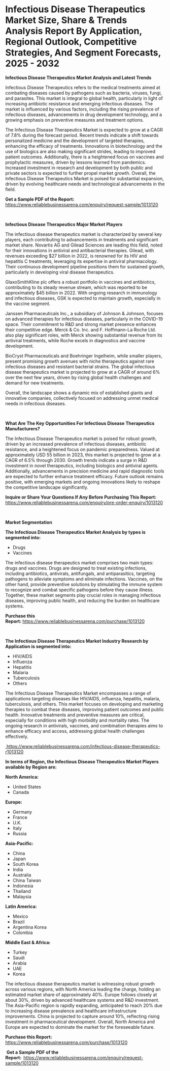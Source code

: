 <p><h1>Infectious Disease Therapeutics Market Size, Share & Trends Analysis Report By Application, Regional Outlook, Competitive Strategies, And Segment Forecasts, 2025 - 2032</h1></p><p><strong>Infectious Disease Therapeutics Market Analysis and Latest Trends</strong></p>
<p><p>Infectious Disease Therapeutics refers to the medical treatments aimed at combating diseases caused by pathogens such as bacteria, viruses, fungi, and parasites. This market is integral to global health, particularly in light of increasing antibiotic resistance and emerging infectious diseases. The market is influenced by various factors, including the rising prevalence of infectious diseases, advancements in drug development technology, and a growing emphasis on preventive measures and treatment options.</p><p>The Infectious Disease Therapeutics Market is expected to grow at a CAGR of 7.8% during the forecast period. Recent trends indicate a shift towards personalized medicine and the development of targeted therapies, enhancing the efficacy of treatments. Innovations in biotechnology and the use of biologics are also making significant strides, leading to improved patient outcomes. Additionally, there is a heightened focus on vaccines and prophylactic measures, driven by lessons learned from pandemics. Increased investment in research and development by both public and private sectors is expected to further propel market growth. Overall, the Infectious Disease Therapeutics Market is poised for substantial expansion, driven by evolving healthcare needs and technological advancements in the field.</p></p>
<p><strong>Get a Sample PDF of the Report:&nbsp;</strong> <a href="https://www.reliablebusinessarena.com/enquiry/request-sample/1013120?utm_campaign=2137&utm_medium=2&utm_source=Github&utm_content=ia&utm_term=16042025&utm_id=infectious-disease-therapeutics">https://www.reliablebusinessarena.com/enquiry/request-sample/1013120</a></p>
<p>&nbsp;</p>
<p><strong>Infectious Disease Therapeutics Major Market Players</strong></p>
<p><p>The infectious disease therapeutics market is characterized by several key players, each contributing to advancements in treatments and significant market share. Novartis AG and Gilead Sciences are leading this field, noted for their innovations in antiviral and antibacterial therapies. Gilead, with revenues exceeding $27 billion in 2022, is renowned for its HIV and hepatitis C treatments, leveraging its expertise in antiviral pharmacology. Their continuous development pipeline positions them for sustained growth, particularly in developing viral disease therapeutics.</p><p>GlaxoSmithKline plc offers a robust portfolio in vaccines and antibiotics, contributing to its steady revenue stream, which was reported to be approximately $45 billion in 2022. With ongoing research in immunology and infectious diseases, GSK is expected to maintain growth, especially in the vaccine segment.</p><p>Janssen Pharmaceuticals Inc., a subsidiary of Johnson & Johnson, focuses on advanced therapies for infectious diseases, particularly in the COVID-19 space. Their commitment to R&D and strong market presence enhances their competitive edge. Merck & Co. Inc. and F. Hoffmann-La Roche Ltd. also play significant roles, with Merck showing substantial revenue from its antiviral treatments, while Roche excels in diagnostics and vaccine development.</p><p>BioCryst Pharmaceuticals and Boehringer Ingelheim, while smaller players, present promising growth avenues with niche therapeutics against rare infectious diseases and resistant bacterial strains. The global infectious disease therapeutics market is projected to grow at a CAGR of around 6% over the next few years, driven by rising global health challenges and demand for new treatments. </p><p>Overall, the landscape shows a dynamic mix of established giants and innovative companies, collectively focused on addressing unmet medical needs in infectious diseases.</p></p>
<p>&nbsp;</p>
<p><strong>What Are The Key Opportunities For Infectious Disease Therapeutics Manufacturers?</strong></p>
<p><p>The Infectious Disease Therapeutics market is poised for robust growth, driven by an increased prevalence of infectious diseases, antibiotic resistance, and a heightened focus on pandemic preparedness. Valued at approximately USD 55 billion in 2023, this market is projected to grow at a CAGR of 6.5% through 2030. Growth trends indicate a surge in R&D investment in novel therapeutics, including biologics and antiviral agents. Additionally, advancements in precision medicine and rapid diagnostic tools are expected to further enhance treatment efficacy. Future outlook remains positive, with emerging markets and ongoing innovations likely to reshape the competitive landscape significantly.</p></p>
<p><strong>Inquire or Share Your Questions If Any Before Purchasing This Report:</strong> <a href="https://www.reliablebusinessarena.com/enquiry/pre-order-enquiry/1013120?utm_campaign=2137&utm_medium=2&utm_source=Github&utm_content=ia&utm_term=16042025&utm_id=infectious-disease-therapeutics">https://www.reliablebusinessarena.com/enquiry/pre-order-enquiry/1013120</a></p>
<p>&nbsp;</p>
<p><strong>Market Segmentation</strong></p>
<p><strong>The Infectious Disease Therapeutics Market Analysis by types is segmented into:</strong></p>
<p><ul><li>Drugs</li><li>Vaccines</li></ul></p>
<p><p>The infectious disease therapeutics market comprises two main types: drugs and vaccines. Drugs are designed to treat existing infections, including antibiotics, antivirals, antifungals, and antiparasitics, targeting pathogens to alleviate symptoms and eliminate infections. Vaccines, on the other hand, provide preventive solutions by stimulating the immune system to recognize and combat specific pathogens before they cause illness. Together, these market segments play crucial roles in managing infectious diseases, improving public health, and reducing the burden on healthcare systems.</p></p>
<p><strong>Purchase this Report:&nbsp;</strong><a href="https://www.reliablebusinessarena.com/purchase/1013120?utm_campaign=2137&utm_medium=2&utm_source=Github&utm_content=ia&utm_term=16042025&utm_id=infectious-disease-therapeutics">https://www.reliablebusinessarena.com/purchase/1013120</a></p>
<p>&nbsp;</p>
<p><strong>The Infectious Disease Therapeutics Market Industry Research by Application is segmented into:</strong></p>
<p><ul><li>HIV/AIDS</li><li>Influenza</li><li>Hepatitis</li><li>Malaria</li><li>Tuberculosis</li><li>Others</li></ul></p>
<p><p>The Infectious Disease Therapeutics Market encompasses a range of applications targeting diseases like HIV/AIDS, influenza, hepatitis, malaria, tuberculosis, and others. This market focuses on developing and marketing therapies to combat these diseases, improving patient outcomes and public health. Innovative treatments and preventive measures are critical, especially for conditions with high morbidity and mortality rates. The ongoing research in antivirals, vaccines, and combination therapies aims to enhance efficacy and access, addressing global health challenges effectively.</p></p>
<p><a href="https://www.reliablebusinessarena.com/infectious-disease-therapeutics-r1013120?utm_campaign=2137&utm_medium=2&utm_source=Github&utm_content=ia&utm_term=16042025&utm_id=infectious-disease-therapeutics">&nbsp;https://www.reliablebusinessarena.com/infectious-disease-therapeutics-r1013120</a></p>
<p><strong>In terms of Region, the Infectious Disease Therapeutics Market Players available by Region are:</strong></p>
<p>
    <p> <strong> North America: </strong>
        <ul>
            <li>United States</li>
            <li>Canada</li>
        </ul>
        </p> 
    <p> <strong> Europe: </strong>
        <ul>
            <li>Germany</li>
            <li>France</li>
            <li>U.K.</li>
            <li>Italy</li>
            <li>Russia</li>
        </ul>
        </p> 
    <p> <strong> Asia-Pacific: </strong>
        <ul>
            <li>China</li>
            <li>Japan</li>
            <li>South Korea</li>
            <li>India</li>
            <li>Australia</li>
            <li>China Taiwan</li>
            <li>Indonesia</li>
            <li>Thailand</li>
            <li>Malaysia</li>
        </ul>
        </p> 
    <p> <strong> Latin America: </strong>
        <ul>
            <li>Mexico</li>
            <li>Brazil</li>
            <li>Argentina Korea</li>
            <li>Colombia</li>
        </ul>
        </p> 
    <p> <strong> Middle East & Africa: </strong>
        <ul>
            <li>Turkey</li>
            <li>Saudi</li>
            <li>Arabia</li>
            <li>UAE</li>
            <li>Korea</li>
        </ul>
    </p>
    </p>
<p><p>The infectious disease therapeutics market is witnessing robust growth across various regions, with North America leading the charge, holding an estimated market share of approximately 40%. Europe follows closely at about 30%, driven by advanced healthcare systems and R&D investment. The Asia-Pacific region is rapidly expanding, anticipated to reach 20% due to increasing disease prevalence and healthcare infrastructure improvements. China is projected to capture around 10%, reflecting rising investment in pharmaceutical development. Overall, North America and Europe are expected to dominate the market for the foreseeable future.</p></p>
<p><strong>Purchase this Report: </strong><a href="https://www.reliablebusinessarena.com/purchase/1013120?utm_campaign=2137&utm_medium=2&utm_source=Github&utm_content=ia&utm_term=16042025&utm_id=infectious-disease-therapeutics">https://www.reliablebusinessarena.com/purchase/1013120</a></p>
<p>&nbsp;<strong>Get a Sample PDF of the Report:&nbsp;&nbsp;</strong><a href="https://www.reliablebusinessarena.com/enquiry/request-sample/1013120?utm_campaign=2137&utm_medium=2&utm_source=Github&utm_content=ia&utm_term=16042025&utm_id=infectious-disease-therapeutics">https://www.reliablebusinessarena.com/enquiry/request-sample/1013120</a></p>
<p><strong></strong></p>
<p><p></p><p></p><p></p></p>